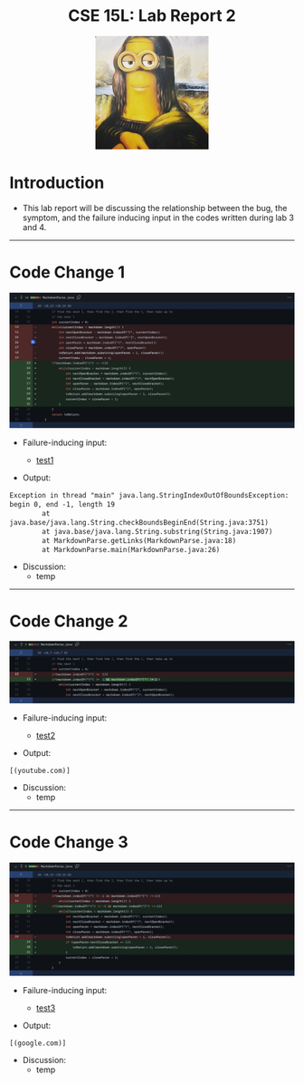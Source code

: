 <p align="center">
    <h1 align="center">CSE 15L: Lab Report 2</h1>
</p>

<p align="center">
     <img width="200" src= lol.JPG 
 </p>

# Introduction

* This lab report will be discussing the relationship between the bug, the symptom, and the failure inducing input in the codes written during lab 3 and 4. 

---

# Code Change 1

![image](sc1.png)

* Failure-inducing input:
    * [test1](https://github.com/Quanzat/markdown-parse/blob/main/test1.md)

* Output:

```
Exception in thread "main" java.lang.StringIndexOutOfBoundsException: begin 0, end -1, length 19
        at java.base/java.lang.String.checkBoundsBeginEnd(String.java:3751)
        at java.base/java.lang.String.substring(String.java:1907)
        at MarkdownParse.getLinks(MarkdownParse.java:18)
        at MarkdownParse.main(MarkdownParse.java:26)
```

* Discussion:
    * temp




---
# Code Change 2

![image](sc2.png)

* Failure-inducing input:
    * [test2](https://github.com/Quanzat/markdown-parse/blob/main/test2.md)

* Output:

```
[(youtube.com)]
```

* Discussion:
    * temp




---
# Code Change 3

![image](sc3.png)

* Failure-inducing input:
    * [test3](https://github.com/Quanzat/markdown-parse/blob/main/test3.md)

* Output:

```
[(google.com)]
```

* Discussion:
    * temp


